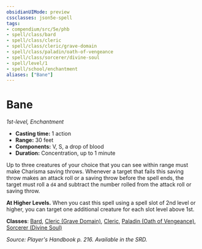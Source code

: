 ```yaml
---
obsidianUIMode: preview
cssclasses: json5e-spell
tags:
- compendium/src/5e/phb
- spell/class/bard
- spell/class/cleric
- spell/class/cleric/grave-domain
- spell/class/paladin/oath-of-vengeance
- spell/class/sorcerer/divine-soul
- spell/level/1
- spell/school/enchantment
aliases: ["Bane"]
---
```

# Bane
*1st-level, Enchantment*  

- **Casting time:** 1 action
- **Range:** 30 feet
- **Components:** V, S, a drop of blood
- **Duration:** Concentration, up to 1 minute

Up to three creatures of your choice that you can see within range must make Charisma saving throws. Whenever a target that fails this saving throw makes an attack roll or a saving throw before the spell ends, the target must roll a `d4` and subtract the number rolled from the attack roll or saving throw.

**At Higher Levels.** When you cast this spell using a spell slot of 2nd level or higher, you can target one additional creature for each slot level above 1st.

**Classes**: [Bard](5E2014官方资源/classes/bard.md), [Cleric (Grave Domain)](5E2014官方资源/classes/cleric-grave-domain-xge.md), [Cleric](5E2014官方资源/classes/cleric.md), [Paladin (Oath of Vengeance)](5E2014官方资源/classes/paladin-oath-of-vengeance.md), [Sorcerer (Divine Soul)](5E2014官方资源/classes/sorcerer-divine-soul-xge.md)

*Source: Player's Handbook p. 216. Available in the SRD.*